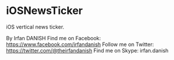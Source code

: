 iOSNewsTicker
=============

iOS vertical news ticker.



By Irfan DANISH
Find me on Facebook: https://www.facebook.com/irfandanish
Follow me on Twitter: https://twitter.com/@theirfandanish
Find me on Skype: irfan.danish

 
